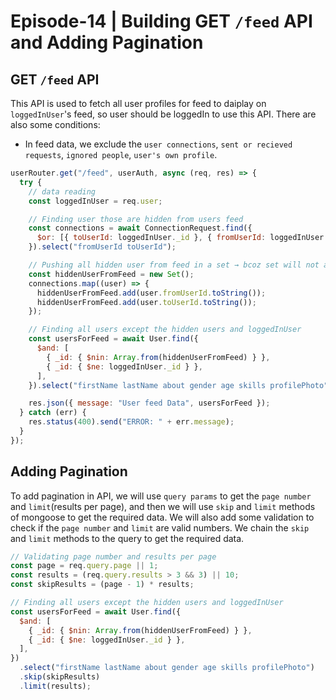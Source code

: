 # Episode-14 | Building GET `/feed` API and Adding Pagination

## GET `/feed` API

This API is used to fetch all user profiles for feed to daiplay on `loggedInUser`'s feed, so user should be loggedIn to use this API. There are also some conditions:

- In feed data, we exclude the `user connections`, `sent or recieved requests`, `ignored people`, `user's own profile`.

```js
userRouter.get("/feed", userAuth, async (req, res) => {
  try {
    // data reading
    const loggedInUser = req.user;

    // Finding user those are hidden from users feed
    const connections = await ConnectionRequest.find({
      $or: [{ toUserId: loggedInUser._id }, { fromUserId: loggedInUser._id }],
    }).select("fromUserId toUserId");

    // Pushing all hidden user from feed in a set → bcoz set will not allow duplicate values
    const hiddenUserFromFeed = new Set();
    connections.map((user) => {
      hiddenUserFromFeed.add(user.fromUserId.toString());
      hiddenUserFromFeed.add(user.toUserId.toString());
    });

    // Finding all users except the hidden users and loggedInUser
    const usersForFeed = await User.find({
      $and: [
        { _id: { $nin: Array.from(hiddenUserFromFeed) } },
        { _id: { $ne: loggedInUser._id } },
      ],
    }).select("firstName lastName about gender age skills profilePhoto");

    res.json({ message: "User feed Data", usersForFeed });
  } catch (err) {
    res.status(400).send("ERROR: " + err.message);
  }
});
```

## Adding Pagination

To add pagination in API, we will use `query params` to get the `page number` and `limit`(results per page), and then we will use `skip` and `limit` methods of mongoose to get the required data. We will also add some validation to check if the `page number` and `limit` are valid numbers. We chain the `skip` and `limit` methods to the query to get the required data.

```js
// Validating page number and results per page
const page = req.query.page || 1;
const results = (req.query.results > 3 && 3) || 10;
const skipResults = (page - 1) * results;

// Finding all users except the hidden users and loggedInUser
const usersForFeed = await User.find({
  $and: [
    { _id: { $nin: Array.from(hiddenUserFromFeed) } },
    { _id: { $ne: loggedInUser._id } },
  ],
})
  .select("firstName lastName about gender age skills profilePhoto")
  .skip(skipResults)
  .limit(results);
```
